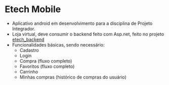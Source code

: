 # Etech Mobile
- Aplicativo android em desenvolvimento para a disciplina de Projeto Integrador.
- Loja virtual, deve consumir o backend feito com Asp.net, feito no projeto [etech_backend](https://github.com/FredDietrich/etech_backend)
- Funcionalidades básicas, sendo necessário:
  - Cadastro
  - Login
  - Compra (fluxo completo)
  - Favoritos (fluxo completo)
  - Carrinho
  - Minhas compras (histórico de compras do usuário)
